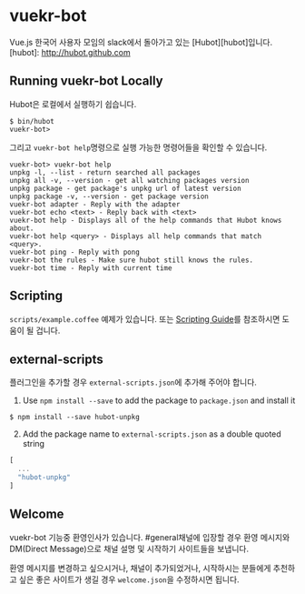 # vuekr-bot

Vue.js 한국어 사용자 모임의 slack에서 돌아가고 있는 [Hubot][hubot]입니다.
[hubot]: http://hubot.github.com

## Running vuekr-bot Locally

Hubot은 로컬에서 실행하기 쉽습니다.

```
$ bin/hubot
vuekr-bot>
```

그리고 `vuekr-bot help`명령으로 실행 가능한 명령어들을 확인할 수 있습니다.

```
vuekr-bot> vuekr-bot help
unpkg -l, --list - return searched all packages
unpkg all -v, --version - get all watching packages version
unpkg package - get package's unpkg url of latest version
unpkg package -v, --version - get package version
vuekr-bot adapter - Reply with the adapter
vuekr-bot echo <text> - Reply back with <text>
vuekr-bot help - Displays all of the help commands that Hubot knows about.
vuekr-bot help <query> - Displays all help commands that match <query>.
vuekr-bot ping - Reply with pong
vuekr-bot the rules - Make sure hubot still knows the rules.
vuekr-bot time - Reply with current time
```

## Scripting
`scripts/example.coffee` 예제가 있습니다. 또는 [Scripting Guide][scripting-docs]를 참조하시면 도움이 될 겁니다.

[scripting-docs]: https://github.com/github/hubot/blob/master/docs/scripting.md

## external-scripts
플러그인을 추가할 경우 `external-scripts.json`에 추가해 주어야 합니다.

1. Use `npm install --save` to add the package to `package.json` and install it
```
$ npm install --save hubot-unpkg
```

2. Add the package name to `external-scripts.json` as a double quoted string
``` js
[
  ...
  "hubot-unpkg"
]
```

## Welcome
vuekr-bot 기능중 환영인사가 있습니다. #general채널에 입장할 경우 환영 메시지와 DM(Direct Message)으로 채널 설명 및 시작하기 사이트들을 보냅니다.

환영 메시지를 변경하고 싶으시거나, 채널이 추가되었거나, 시작하시는 분들에게 추천하고 싶은 좋은 사이트가 생길 경우 `welcome.json`을 수정하시면 됩니다.
